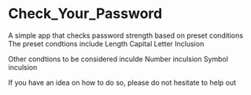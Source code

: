 # Check_Your_Password
A simple app that checks password strength based on preset conditions
The preset condtions include
Length
Capital Letter Inclusion

Other condtions to be considered inculde 
Number inculsion
Symbol inculsion

If you have an idea on how to do so, please do not hesitate to help out
